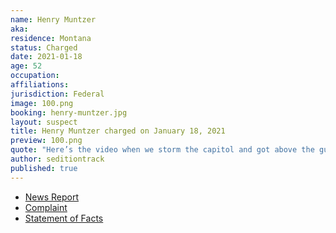 ```yaml
---
name: Henry Muntzer
aka:
residence: Montana
status: Charged
date: 2021-01-18
age: 52
occupation:
affiliations:
jurisdiction: Federal
image: 100.png
booking: henry-muntzer.jpg
layout: suspect
title: Henry Muntzer charged on January 18, 2021
preview: 100.png
quote: "Here’s the video when we storm the capitol and got above the guards."
author: seditiontrack
published: true
---
```


- [News Report](https://www.usnews.com/news/best-states/montana/articles/2021-01-21/montana-businessman-charged-in-us-capitol-breach)
- [Complaint](https://www.justice.gov/opa/page/file/1357776/download)
- [Statement of Facts](https://www.justice.gov/opa/page/file/1357771/download)